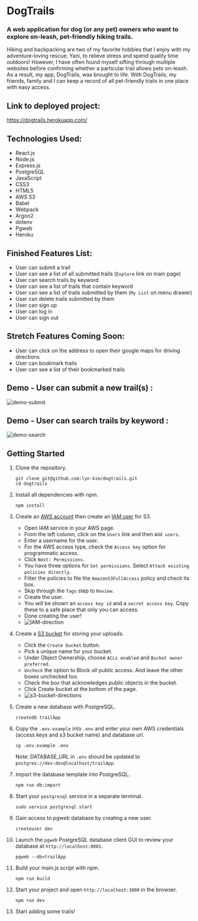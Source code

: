 # DogTrails

### A web application for dog (or any pet) owners who want to explore on-leash, pet-friendly hiking trails.

Hiking and backpacking are two of my favorite hobbies that I enjoy with my adventure-loving rescue, Yani, to relieve stress and spend quality time outdoors! However, I have often found myself sifting through multiple websites before confirming whether a particular trail allows pets on-leash. As a result, my app, DogTrails, was brought to life. With DogTrails, my friends, family and I can keep a record of all pet-friendly trails in one place with easy access.

## Link to deployed project:
https://dogtrails.herokuapp.com/


## Technologies Used:
* React.js
* Node.js
* Express.js
* PostgreSQL
* JavaScript
* CSS3
* HTML5
* AWS S3
* Babel
* Webpack
* Argon2
* dotenv
* Pgweb
* Heroku


## Finished Features List:
* User can submit a trail
* User can see a list of all submitted trails (`Explore` link on main page)
* User can search trails by keyword
* User can see a list of trails that contain keyword
* User can see a list of trails submitted by them (`My List` on menu drawer)
* User can delete trails submitted by them
* User can sign up
* User can log in
* User can sign out


## Stretch Features Coming Soon:
* User can click on the address to open their google maps for driving directions
* User can bookmark trails
* User can see a list of their bookmarked trails
  
  
## Demo - User can submit a new trail(s) :
![demo-submit](https://user-images.githubusercontent.com/89041368/157511895-c8c1049e-9342-450b-85e3-c214e88179c2.gif)


## Demo - User can search trails by keyword :
![demo-search](https://user-images.githubusercontent.com/89041368/157511921-8d60f343-f3f9-461a-9fe0-7ad2980d9886.gif)


## Getting Started

1. Clone the repository.
    ```shell
    git clone git@github.com:lyn-kim/dogtrails.git
    cd dogtrails
    ```
2. Install all dependencies with npm.
    ```shell
    npm install
    ```
3. Create an [AWS account](https://aws.amazon.com/free/) then create an [IAM user](https://console.aws.amazon.com/iam/home) for S3.
   * Open IAM service in your AWS page.
   * From the left column, click on the `Users` link and then `Add users`.
   * Enter a username for the user.
   * For the AWS access type, check the `Access key` option for programmatic access.
   * Click `Next: Permissions`.
   * You have three options for `Set permissions`. Select `Attach existing policies directly`.
   * Filter the policies to file the `AmazonS3FullAccess` policy and check its box.
   * Skip through the `Tags` step to `Review`.
   * Create the user.
   * You will be shown an `access key id` and a `secret access key`. Copy these to a safe place that only you can access.
   * Done creating the user!
   * ![IAM-direction](https://user-images.githubusercontent.com/89041368/158915105-51276f93-4d93-453f-b8db-54ef0ef9cac4.png)

4. Create a [S3 bucket](https://console.aws.amazon.com/s3/home) for storing your uploads.
   * Click the `Create bucket` button.
   * Pick a unique name for your bucket.
   * Under Object Ownership, choose `ACLs enabled` and `Bucket owner preferred`.
   * `Uncheck` the option to Block *all* public access. And leave the other boxes unchecked too.
   * Check the box that acknowledges public objects in the bucket.
   * Click Create bucket at the bottom of the page.
   * ![s3-bucket-directions](https://user-images.githubusercontent.com/89041368/158914286-e232ccbb-32d6-4e15-89c8-fd4d5dcdb454.JPG)

5. Create a new database with PostgreSQL.
    ```shell
    createdb trailApp
    ```
6. Copy the `.env.example` into `.env` and enter your own AWS credentials (access keys and s3 bucket name) and database url.
    ```shell
    cp .env.example .env
    ```
    Note: DATABASE_URL in `.env` should be updated to `postgres://dev:dev@localhost/trailApp`.
    
7. Import the database template into PostgreSQL.
    ```shell
    npm run db:import
    ```
8. Start your `postgresql` service in a separate terminal.
    ```shell
    sudo service postgresql start
    ```
9. Gain access to pgweb database by creating a new user.
    ```shell
    createuser dev
    ```
10. Launch the `pgweb` PostgreSQL database client GUI to review your database at `http://localhost:8081`.
    ```shell
    pgweb --db=trailApp
    ```
11. Build your main.js script with npm.
    ```shell
    npm run build
    ```
12. Start your project and open `http://localhost:3000` in the browser.
    ```shell
    npm run dev
    ```
13. Start adding some trails!
